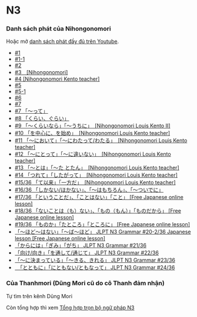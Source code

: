 # N3

### Danh sách phát của Nihongonomori

Hoặc mở [danh sách phát đầy đủ trên Youtube](https://www.youtube.com/playlist?list=PLERfm9oRZCCBU_YfgZI3x0L30QYvQcvTS).

- [#1](https://www.youtube.com/watch?v=flfi38e0NKk)
- [#1-1](https://www.youtube.com/watch?v=uuffTX9K5xU)
- [#2](https://www.youtube.com/watch?v=p5V-Q5hH8e0)
- [#3　[Nihongonomori]](https://www.youtube.com/watch?v=s1cgzbLVkTg)
- [#4 [Nihongonomori Kento teacher]](https://www.youtube.com/watch?v=Krk34qYUQeE)
- [#5](https://www.youtube.com/watch?v=JO7zsq2uY_s)
- [#5-1](https://www.youtube.com/watch?v=gFToJpaKTYk)
- [#6](https://www.youtube.com/watch?v=hrefMxfxBJc)
- [#7](https://www.youtube.com/watch?v=Vx_dCXVv324)
- [#7 「～って」](https://www.youtube.com/watch?v=rUVUNlPCpKc)
- [#8 「くらい、ぐらい」](https://www.youtube.com/watch?v=A2xqiuXc9D8)
- [#9 「～くらいなら」「～うちに」　[Nihongonomori Louis Kento II]](https://www.youtube.com/watch?v=AO46Nu7dbuk)
- [#10 「を中心に、を始め」　[Nihongonomori Louis Kento teacher]](https://www.youtube.com/watch?v=414K4PxSw4E)
- [#11 「～において」「～にわたって/わたる」　[Nihongonomori Louis Kento teacher]](https://www.youtube.com/watch?v=wKmjdwDFfBY)
- [#12 「～にとって」「～に違いない」　[Nihongonomori Louis Kento teacher]](https://www.youtube.com/watch?v=Lh1mDGVY3Gw)
- [#13 「～とは」「～た とたん」　[Nihongonomori Louis Kento teacher]](https://www.youtube.com/watch?v=MEnkZfln8FA)
- [#14 「つれて」「したがって」　[Nihongonomori Louis Kento teacher]](https://www.youtube.com/watch?v=lukMSDKohbw)
- [#15/36 「て以来」「一方だ」　[Nihongonomori Louis Kento teacher]](https://www.youtube.com/watch?v=Ym3NGIZ0Q6Q)
- [#16/36 「しかない/ほかない」、「～はもちろん」、「～ついでに」](https://www.youtube.com/watch?v=65KbZioDfJ4)
- [#17/36 「ということだ」、「ことはない」「こと」 [Free Japanese online lesson]](https://www.youtube.com/watch?v=_9CsetnMH6A)
- [#18/36  「ないことは（も）ない」、「もの（もん）」「ものだから」  [Free Japanese online lesson]](https://www.youtube.com/watch?v=F9SnRS-MgKs)
- [#19/36 「ものか」「たところ」「ところに」  [Free Japanese online lesson]](https://www.youtube.com/watch?v=WaxlDufwGAU)
- [「～ほど～はない」「～ば～ほど」 JLPT N3 Grammar #20-2/36 Japanese lesson [Free Japanese online lesson]](https://www.youtube.com/watch?v=qaJznD0GSuQ)
- [「からには」「ぎみ」「がち」 JLPT N3 Grammar #21/36](https://www.youtube.com/watch?v=tNUgnQfPKXE)
- [「向け/向き」「を通して/通じて」 JLPT N3 Grammar #22/36](https://www.youtube.com/watch?v=o7CyB444ybc)
- [「～に決まっている」「～きる、きれる」 JLPT N3 Grammar #23/36 ](https://www.youtube.com/watch?v=-gb6FiW-R1M)
- [　「とともに」「にともない/ともなって」 JLPT N3 Grammar #24/36 ](https://www.youtube.com/watch?v=RR4luTbjpOM)

### Của Thanhmori (Dũng Mori cũ do cô Thanh đảm nhận)

Tự tìm trên kênh Dũng Mori

Còn tổng hợp thì xem [Tổng hợp trọn bộ ngữ pháp N3](https://www.youtube.com/watch?v=59TvtS7IEj0)